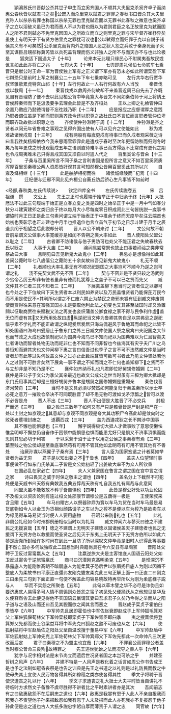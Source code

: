 <!-- { "loadSidebar": true } -->
　　頴濵苏氏曰晋献公杀其世子申生而立奚齐国人不顺其大夫里克杀奚齐卓子而纳惠公春秋皆以弑君书之矣公既入而杀里克以弑君之罪罪之春秋书曰晋杀其大夫里克称人以杀杀有罪也称国以杀杀无罪也里克弑君而以无罪书此春秋之微意也奚齐卓子之立以淫破义虽已为君而晋人不以为君也既以为君则君臣之名正故里克为弑而国人之所不君则弑必不免里克因国人之所欲立而立之则里克之罪与宋华督齐崔杼异矣虽使上有明天子下有贤方伯里克之罪犹可议也公以弑得立而归罪于克以自説于诸侯其义有不可矣然公杀里克而背内外之赂国人恶之狄人怨之兵败于秦身死而子灭至其谋臣吕甥郤称冀芮皆以兵死盖背理而伤义非独人之所不与而天亦不与也此论极是
　　狐突适下国遇太子【十年】
　　论来本无此理只缘民心不附属夷吾故民或讹言如此此亦将亡之兆
　　七舆大夫【十年】
　　七舆即周礼侯伯七命贰车七乗晋只是献公时王命一军为晋侯独上军有之正义谓下军亦有恐未必如此所谓栾盈下军七舆恐只是前时上军之制襄公二十五年下车七乗亦略可见
　　左行共华右行贾华叔坚骓歂累虎特宫山祁【十年】左行何故止一人右行何故有六人当攷
　　秦晋伐戎以救周【十一年】
　　秦晋伐戎以救周齐何故却不来盖晋近周已自先去了齐既见自有晋理防了便不去以此见桓公胷中毕竟寛大与晋文不同如秦伯师于河上将纳王晋侯辞秦师而下是汲汲要争去理会此皆是不及齐桓处
　　王以上卿之礼飨管仲曰余嘉乃勲应乃懿徳谓督不忘徃践乃职【十二年】
　　应是报应之应督谓厚之意践乃职者谓位虽是下卿而职则秉齐政今还以职尊之故杜氏曰不言位而言职者管仲位卑而职齐政故欲以职尊之也
　　齐侯使仲孙湫聘于周【十二年】
　　仲孙湫是齐之贤者以闵元年省鲁难之事观之见得齐国出使有人可以见齐之使能如此
　　秋为戎难故诸侯戍周【十三年】
　　戍有两般有每嵗更戍有待事已而久戍者观采薇之诗曰昔我徃矣杨柳依依今我来思雨雪霏霏此是遣戍于春时至次年更留防秋而归则冬时矣乃每年更戍之制也观勤戍五年之语则直待难平事已而方得返不比常戍有更代之期也令戍周夷难未己只得且戍其国又须自以时遣人代之
　　百里奚论与晋籴【十三年】
　　子桑与百里奚所言不同子桑之言利害固是但所言之意又不如百里奚资质浑厚百里奚秦穆公两人资质皆好观其言可知然穆公皆用百里奚此其所以兴
　　自雍及绛相继【十三年】
　　此是舳舻相衔而徃
　　诸侯城缘陵而杞焉【十四年】
　　迁杞便与迁邢不同此见齐桓公自葵丘防后骄心生凡事皆不如前时

<经部,春秋类,左氏传续说>
　　钦定四库全书
　　左氏传续説卷五　　　宋　吕祖谦　撰
　　文公上
　　先王之正时也履端于始举正于中归余于终【元年】大扺厯法不过此三句履端于始正是立春立夏之类是四时之始举正于中是一月中气如春分秋分斗建寅建夘之类归余于终以每月大小尽每嵗零日积成闰此三句皆统説一嵗事书谓恊时月正日正是此三句素问谓立端于始表正于中推余于终而天度毕矣注云端首也始初也表彰示也正斗建也中月半也推退位也言立首气于初节之日示斗建于月半之辰退余闰于相望之后此説却分明
　　晋人以公不朝来讨【二年】
　　文公何故不朝晋前辈谓文公做事大率寛缓亦是如闰不告朔之类大率如此
　　晋人使阳处父盟公以耻之【二年】
　　古者卿不防诸侯与伯子男防可也处父不能正君之失故春秋去氏以贬之
　　大事于太庙【二年】
　　禴祠烝尝常祭也故止曰事若禘祫之类非常祭故曰大事
　　且眀见曰吾见新鬼大故鬼小【二年】
　　弗忌亦是想像得如此耳盖闵公薨时年七八歳僖公之薨防五十余矣故曰吾见新鬼大故鬼小
　　礼无不顺【二年】
　　礼者顺也大率礼事无有不顺况祀是国之大事岂可不顺今乃逆之岂可谓之礼
　　汤不先契文武不先不窋【二年】
　　契与不窋非是不贤只较之汤武则少劣帝乙厉王却非有徳者虽非有徳而礼犹尊上之盖子不可以已之贤而先父
　　臧文仲其不仁者三其不知者三【二年】
　　下展禽盖柳下惠当时之贤者位之以卿可也今处之于下位故曰下天生贤者本以利民如养贤以及万民盖惟贤者乃能保芘万民今而不用是使民不其利所以谓之不仁废六闗止为禁民之竒邪未甞有征到臧文仲废闗使商贾得徃来意在富强其国亦未是要取他利此法之初变也又其甚至战国时却又添置闗以征取商贾徃来赋税又法之再变也妾织蒲盖公卿食禄之家不得与民争利作虚盖无位而虚有其又无所用处故曰虚纵逆祀当文仲为鲁卿其势自足以禁弗忌之逆祀惜乎素不学礼而不能正故谓之纵祀爰居爰居只海鸟偶避风于鲁地耳而命祀之此皆不知处国语曰海鸟曰爰居止于鲁东门之外三日臧文仲使国人祭之展禽曰夫祀国之大节也而节政之大成也故慎制祀以为国典今海鸟已不知而祀以为国典难以为仁且智矣夫仁者讲功而智者处物无功而祀非仁也不知而不问非智也今兹海其有灾乎夫广川之鸟兽恒知而避其灾也文仲闻柳下惠之言曰信吾过也季子之言不可不法然臧文仲是当时贤者却有此等过失何故盖文仲之过亦止此数端耳皆可数可书者此乃见文仲贤处若他人之过则不可胜言矣然下展禽一事不谓之不知而谓之不仁何也盖知柳下之贤而不与立却非是不知乃是不仁
　　襄仲如齐纳币礼也凡君即位好舅甥修婚婣【二年】襄仲是荘公子于文公为季父其亲最近也故文公成公之世当时虽有三桓为卿大抵却是东门氏用事其后却是三桓好甥舅齐鲁本是甥舅之国修婚婣是重婣亲
　　秦伯伐晋济河焚舟【三年】
　　当时不是文具必湏尽焚然如何能复归于秦盖秦所以示士卒必死之意万一摧败仓卒决不可囘既胜晋了却不患无物可渡如戈矛浮瓢之皆可以渡不必皆是舟
　　晋人不出【三年】
　　晋人不出便是大胜晋了不必交兵
　　封殽尸而还【三年】
　　殽之败已三数年了如何又有尸只是骸骨皆是尸封是积尸在一处以土封之如京观之其意却与京观不同京观是夸大其功积尸令髙此却是敛向时之败死者塟埋封瘗之
　　遂覇西戎【三年】
　　盖为西邉戎狄之长不闗渉中国事
　　其不懈也能惧思也【三年】
　　懈字説得极切大抵人才做事败了意思便懒怯惟孟明却不懈怠仍自奋作于困顿中能惧思也惧而能思尤好只是惧又不济事湏惧而能思则其思必切于利害
　　于以采蘩于沼于沚于以用之公侯之事秦穆有焉【三年】蘩至贱之物公侯却是至重底事然苟有可用不管其他如孟眀苟有可用不管其他有不善处
　　诒厥孙谋以燕翼子子桑有焉【三年】
　　言人臣为国家宏逺之计者莫如举贤者为益无穷
　　君子是以知出姜之不于鲁也【四年】
　　盖夫人位望轻时事事便做不行如东门氏杀其二子皆是文公始初轻了出姜故大率不为众人所钦重
　　在国必乱在家必亡【四年】
　　夫人义兼家国在鲁言之谓之国在宫中言之谓之家
　　诗曰畏天之威于时保之敬主之谓也【四年】
　　盖名分上下截然不可犯处便是天威书曰天叙有典敇我五典五惇哉天秩有礼自我五礼有庸哉与此意同
　　同盟灭虽不能救敢不矜乎吾自惧也【四年】
　　此皆是穆公好处以功业论固不及桓文以资质论则有逺过桓文处邵康节谓穆公是五覇得一极是
　　王使荣叔来含且赗【五年】
　　车马曰赗古人以祭器钟鼎为寳以车马为货在当时车马最是易货底物如今人以金玉为货相似顔路请子之车以为之椁不是便以车为椁乃是欲卖车以为椁见得车马易货当时便人人要用底物
　　召昭公来防礼也【五年】
　　此礼非周公礼经如今时州郡例册相似当时以为礼耳
　　臧文仲闻六与蓼灭曰徳之不建民之无援哀哉【五年】徳之不建谓上无明天子建徳以固诸侯盖天子建徳者也民之无援谓下无贤方伯以救援而使圣贤之后见灭于东夷上无明天子下无贤方伯所以如此六蓼是唐尧所封经许多时尚在到此一旦防了所以深叹文仲毕竟是旧时人识得此等事要不然亡国亦多何故独叹此二国想当时典籍尚具在今六安县有臯陶冡
　　晋阳处父聘于卫反过甯甯嬴从之【五年】
　　注嬴逆旅大夫是主客馆底人国语云阳处父如卫反过甯舎于逆旅甯嬴氏
　　商书曰沉潜刚克髙明柔克【五年】
　　是惟深沉不暴露底人为能刚惟髙眀不暗弱底人为能柔箕子恐后世以张眉扬目底人为刚以因循不整底人为柔故书曰平康正直彊弗友刚克燮友柔克此三句正解上面一曰正直二曰刚克三曰柔克三句到下面正直一句便不解盖此句容易晓故特再举所以为刚为柔底様子説与人
　　华而不实怨之所聚也【五年】
　　此句以草木譬之华不必尽是诈伪且如要济惠底人易得多可人情不周徧则众皆怨之甯子初见处父便踊跃从之他想见是华及久便释然舎去此便见得他不实国语云嬴谓其妻曰吾求君子久矣乃今得之举而从之阳子道与之语及山而还曰吾见其貎而欲之闻其言而恶之
　　晋赵成子栾贞子霍伯臼季皆卒【六年】
　　中军帅先且居即霍伯也中军佐赵衰即赵成子上军帅狐毛箕郑父上军佐狐偃荀林父下军帅栾枝即栾贞子下军佐胥臣即臼季
　　夷之搜晋侯将登箕郑父先都而使士谷梁益耳将中军先克曰狐赵之勲不可废也从之【六年】
　　使狐射姑将中军赵盾佐之阳处父至自温改搜于董易中军【六年】
　　中军帅赵盾中军佐狐射姑上军帅先克上军佐荀林父下军帅箕郑父下军佐先都此一次命帅凡三次更改而后定
　　君子曰秦穆之不为盟主也宜哉【六年】
　　不罪襄公而罪穆公者盖当时穆公曽命三良殉故特罪之
　　先王违世犹诒之法而况夺之善人乎【六年】
　　犹字与况字相对法是末节尚立而遗后世况贤者国之本岂可杀之乎
　　并建圣哲树之风声【六年】
　　并建不特是一人风声是教化着之话言如周公作书告成王是也予之法制如冠昏丧祭是也告之训典是先王之书道之以礼则是以礼防民而教之中使毋失其土宜使人民万物各得其所如稼穑之类亦使各得其性
　　季文子将聘于晋使求遭丧之礼以行【六年】
　　季文子求遭丧之礼大抵士大夫平时皆当自讲礼不待临时方求然文子备豫不虞尽胜得不讲者比之平时素讲者亦是其次
　　吾闻前志有之曰敌惠敌怨不在后嗣忠之道也【六年】敌惠是我甞有恩于人此人不亲自报我而死我亦不责望他子孙来报敌怨如我有怨于人未及报而此人亦死我亦不复报怨于他子孙此便是忠之道也古人大扺多説忠字躬自厚而薄责于人谓之忠
　　同官故【六年】
